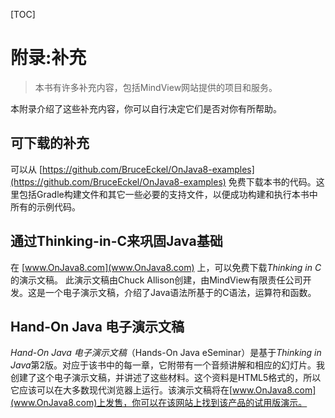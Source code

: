 [TOC]


# 附录:补充

> 本书有许多补充内容，包括MindView网站提供的项目和服务。

本附录介绍了这些补充内容，你可以自行决定它们是否对你有所帮助。


## 可下载的补充

可以从 [https://github.com/BruceEckel/OnJava8-examples](https://github.com/BruceEckel/OnJava8-examples) 免费下载本书的代码。这里包括Gradle构建文件和其它一些必要的支持文件，以便成功构建和执行本书中所有的示例代码。


## 通过Thinking-in-C来巩固Java基础

在 [www.OnJava8.com](www.OnJava8.com) 上，可以免费下载*Thinking in C*的演示文稿。 此演示文稿由Chuck Allison创建，由MindView有限责任公司开发。这是一个电子演示文稿，介绍了Java语法所基于的C语法，运算符和函数。


## Hand-On Java 电子演示文稿

*Hand-On Java 电子演示文稿*（Hands-On Java eSeminar）是基于*Thinking in Java*第2版。对应于该书中的每一章，它附带有一个音频讲解和相应的幻灯片。我创建了这个电子演示文稿，并讲述了这些材料。这个资料是HTML5格式的，所以它应该可以在大多数现代浏览器上运行。该演示文稿将在[www.OnJava8.com](www.OnJava8.com)上发售，你可以在该网站上找到该产品的试用版演示。


